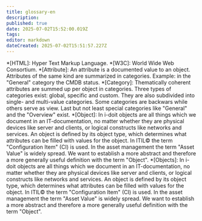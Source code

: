 ```yaml
---
title: glossary-en
description: 
published: true
date: 2025-07-02T15:52:00.019Z
tags: 
editor: markdown
dateCreated: 2025-07-02T15:51:57.227Z
---
```


*[HTML]: Hyper Text Markup Language.
*[W3C]: World Wide Web Consortium.
*[Attribute]: An attribute is a documented value to an object. Attributes of the same kind are summarized in categories. Example: in the "General" category the CMDB status.
*[Category]: Thematically coherent attributes are summed up per object in categories. Three types of categories exist: global, specific and custom. They are also subdivided into single- and multi-value categories. Some categories are backwars while others serve as view. Last but not least special categories like "General" and the "Overview" exist.
*[Object]: In i-doit objects are all things which we document in an IT-documentation, no matter whether they are physical devices like server and clients, or logical constructs like networks and services. An object is defined by its object type, which determines what attributes can be filled with values for the object. In ITIL© the term "Configuration Item" (CI) is used. In the asset management the term "Asset Value" is widely spread. We want to establish a more abstract and therefore a more generally useful definition with the term "Object".
*[Objects]: In i-doit objects are all things which we document in an IT-documentation, no matter whether they are physical devices like server and clients, or logical constructs like networks and services. An object is defined by its object type, which determines what attributes can be filled with values for the object. In ITIL© the term "Configuration Item" (CI) is used. In the asset management the term "Asset Value" is widely spread. We want to establish a more abstract and therefore a more generally useful definition with the term "Object".
